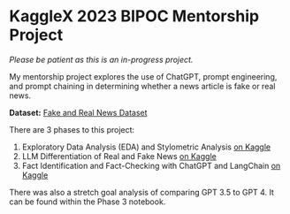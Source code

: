# KaggleX 2023 BIPOC Mentorship Project

_Please be patient as this is an in-progress project._

My mentorship project explores the use of ChatGPT, prompt engineering, and prompt chaining in determining whether a news article is fake or real news. 

__Dataset:__ [Fake and Real News Dataset](https://www.kaggle.com/datasets/clmentbisaillon/fake-and-real-news-dataset)

There are 3 phases to this project:
1. Exploratory Data Analysis (EDA) and Stylometric Analysis [on Kaggle](https://www.kaggle.com/code/liviam/fake-news-aug2023)
2. LLM Differentiation of Real and Fake News [on Kaggle](https://www.kaggle.com/code/liviam/chagpt-classifications)
3. Fact Identification and Fact-Checking with ChatGPT and LangChain [on Kaggle](https://www.kaggle.com/code/liviam/fact-checking-gpt-model-comparisons)

There was also a stretch goal analysis of comparing GPT 3.5 to GPT 4. It can be found within the Phase 3 notebook.
